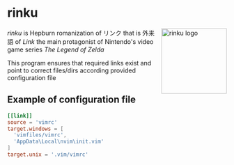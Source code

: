 rinku
=====

<img
    align="right"
    width="150"
    height="150"
    src="https://i.postimg.cc/Gtv847M9/link-1.png"
    alt="rinku logo">

*rinku* is Hepburn romanization of リンク that is 外来語 of *Link*
the main protagonist of Nintendo's video game series _The Legend of Zelda_

This program ensures that required links exist and point to correct files/dirs
according provided configuration file

Example of configuration file
-----------------------------
```toml
[[link]]
source = 'vimrc'
target.windows = [
  'vimfiles/vimrc',
  'AppData\Local\nvim\init.vim'
]
target.unix = '.vim/vimrc'
```

